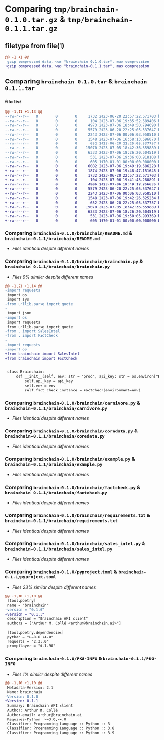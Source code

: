 # Comparing `tmp/brainchain-0.1.0.tar.gz` & `tmp/brainchain-0.1.1.tar.gz`

## filetype from file(1)

```diff
@@ -1 +1 @@
-gzip compressed data, was "brainchain-0.1.0.tar", max compression
+gzip compressed data, was "brainchain-0.1.1.tar", max compression
```

## Comparing `brainchain-0.1.0.tar` & `brainchain-0.1.1.tar`

### file list

```diff
@@ -1,11 +1,13 @@
--rw-r--r--   0        0        0     1732 2023-06-20 22:57:22.671703 brainchain-0.1.0/brainchain/README.md
--rw-r--r--   0        0        0      104 2023-07-06 19:35:52.689406 brainchain-0.1.0/brainchain/__init__.py
--rw-r--r--   0        0        0     4973 2023-07-06 18:49:50.794690 brainchain-0.1.0/brainchain/brainchain.py
--rw-r--r--   0        0        0     5579 2023-06-20 22:25:05.537647 brainchain-0.1.0/brainchain/carnivore.py
--rw-r--r--   0        0        0     2243 2023-07-06 00:06:03.958510 brainchain-0.1.0/brainchain/coredata.py
--rw-r--r--   0        0        0     1548 2023-07-06 16:58:13.696070 brainchain-0.1.0/brainchain/example.py
--rw-r--r--   0        0        0      652 2023-06-20 22:25:05.537757 brainchain-0.1.0/brainchain/factcheck.py
--rw-r--r--   0        0        0    15070 2023-07-05 18:42:36.359889 brainchain-0.1.0/brainchain/requirements.txt
--rw-r--r--   0        0        0     6333 2023-07-06 18:26:20.604519 brainchain-0.1.0/brainchain/sales_intel.py
--rw-r--r--   0        0        0      531 2023-07-06 19:36:00.918108 brainchain-0.1.0/pyproject.toml
--rw-r--r--   0        0        0      605 1970-01-01 00:00:00.000000 brainchain-0.1.0/PKG-INFO
+-rw-r--r--   0        0        0     6082 2023-07-06 19:49:19.686228 brainchain-0.1.1/brainchain/.aider.chat.history.md
+-rw-r--r--   0        0        0     1874 2023-07-06 19:48:47.151645 brainchain-0.1.1/brainchain/.aider.input.history
+-rw-r--r--   0        0        0     1732 2023-06-20 22:57:22.671703 brainchain-0.1.1/brainchain/README.md
+-rw-r--r--   0        0        0      104 2023-07-06 19:41:43.280891 brainchain-0.1.1/brainchain/__init__.py
+-rw-r--r--   0        0        0     4906 2023-07-06 19:49:18.856635 brainchain-0.1.1/brainchain/brainchain.py
+-rw-r--r--   0        0        0     5579 2023-06-20 22:25:05.537647 brainchain-0.1.1/brainchain/carnivore.py
+-rw-r--r--   0        0        0     2243 2023-07-06 00:06:03.958510 brainchain-0.1.1/brainchain/coredata.py
+-rw-r--r--   0        0        0     1548 2023-07-06 19:42:26.325234 brainchain-0.1.1/brainchain/example.py
+-rw-r--r--   0        0        0      652 2023-06-20 22:25:05.537757 brainchain-0.1.1/brainchain/factcheck.py
+-rw-r--r--   0        0        0    15070 2023-07-05 18:42:36.359889 brainchain-0.1.1/brainchain/requirements.txt
+-rw-r--r--   0        0        0     6333 2023-07-06 18:26:20.604519 brainchain-0.1.1/brainchain/sales_intel.py
+-rw-r--r--   0        0        0      531 2023-07-06 19:50:05.993369 brainchain-0.1.1/pyproject.toml
+-rw-r--r--   0        0        0      605 1970-01-01 00:00:00.000000 brainchain-0.1.1/PKG-INFO
```

### Comparing `brainchain-0.1.0/brainchain/README.md` & `brainchain-0.1.1/brainchain/README.md`

 * *Files identical despite different names*

### Comparing `brainchain-0.1.0/brainchain/brainchain.py` & `brainchain-0.1.1/brainchain/brainchain.py`

 * *Files 9% similar despite different names*

```diff
@@ -1,21 +1,14 @@
-import requests
 import os
 import sys
-from urllib.parse import quote
-
 import json
-import os
 import requests
 from urllib.parse import quote
-from . import SalesIntel
-from . import FactCheck
-
-import requests
-import os
+from brainchain import SalesIntel
+from brainchain import FactCheck
 
 
 class Brainchain:
     def __init__(self, env: str = "prod", api_key: str = os.environ["BRAINCHAIN_API_KEY"], service_url="https://brainchain--agent.modal.run/", salesintel_api_key=os.environ["SALESINTEL_API_KEY"]):
         self.api_key = api_key
         self.env = env
         self.fact_check_instance = FactCheck(environment=env)
```

### Comparing `brainchain-0.1.0/brainchain/carnivore.py` & `brainchain-0.1.1/brainchain/carnivore.py`

 * *Files identical despite different names*

### Comparing `brainchain-0.1.0/brainchain/coredata.py` & `brainchain-0.1.1/brainchain/coredata.py`

 * *Files identical despite different names*

### Comparing `brainchain-0.1.0/brainchain/example.py` & `brainchain-0.1.1/brainchain/example.py`

 * *Files identical despite different names*

### Comparing `brainchain-0.1.0/brainchain/factcheck.py` & `brainchain-0.1.1/brainchain/factcheck.py`

 * *Files identical despite different names*

### Comparing `brainchain-0.1.0/brainchain/requirements.txt` & `brainchain-0.1.1/brainchain/requirements.txt`

 * *Files identical despite different names*

### Comparing `brainchain-0.1.0/brainchain/sales_intel.py` & `brainchain-0.1.1/brainchain/sales_intel.py`

 * *Files identical despite different names*

### Comparing `brainchain-0.1.0/pyproject.toml` & `brainchain-0.1.1/pyproject.toml`

 * *Files 23% similar despite different names*

```diff
@@ -1,10 +1,10 @@
 [tool.poetry]
 name = "brainchain"
-version = "0.1.0"
+version = "0.1.1"
 description = "Brainchain API client"
 authors = ["Arthur M. Collé <arthur@brainchain.ai>"]
 
 [tool.poetry.dependencies]
 python = ">=3.8,<4.0"
 requests = "2.31.0"
 promptlayer = "0.1.90"
```

### Comparing `brainchain-0.1.0/PKG-INFO` & `brainchain-0.1.1/PKG-INFO`

 * *Files 1% similar despite different names*

```diff
@@ -1,10 +1,10 @@
 Metadata-Version: 2.1
 Name: brainchain
-Version: 0.1.0
+Version: 0.1.1
 Summary: Brainchain API client
 Author: Arthur M. Collé
 Author-email: arthur@brainchain.ai
 Requires-Python: >=3.8,<4.0
 Classifier: Programming Language :: Python :: 3
 Classifier: Programming Language :: Python :: 3.8
 Classifier: Programming Language :: Python :: 3.9
```

